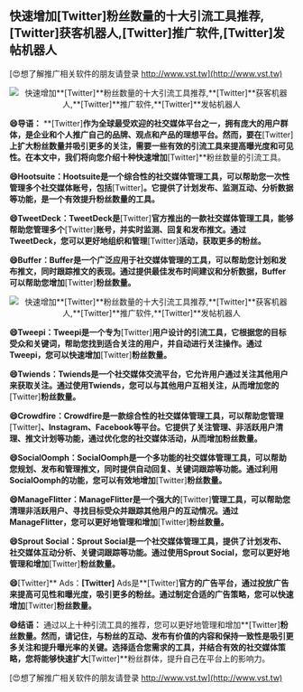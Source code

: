 ## **快速增加**[Twitter]**粉丝数量的十大引流工具推荐,**[Twitter]**获客机器人,**[Twitter]**推广软件,**[Twitter]**发帖机器人**

[😍想了解推广相关软件的朋友请登录 http://www.vst.tw](http://www.vst.tw)

 <center><img src="https://vst.tw/MP4/tuiguang/png/3.png" alt="快速增加**[Twitter]**粉丝数量的十大引流工具推荐,**[Twitter]**获客机器人,**[Twitter]**推广软件,**[Twitter]**发帖机器人"></center>

**😄导语：**
**[Twitter]**作为全球最受欢迎的社交媒体平台之一，拥有庞大的用户群体，是企业和个人推广自己的品牌、观点和产品的理想平台。然而，要在**[Twitter]**上扩大粉丝数量并吸引更多的关注，需要一些有效的引流工具来提高曝光度和可见性。在本文中，我们将向您介绍十种快速增加**[Twitter]**粉丝数量的引流工具。

**😄Hootsuite：Hootsuite是一个综合性的社交媒体管理工具，可以帮助您一次性管理多个社交媒体账号，包括**[Twitter]**。它提供了计划发布、监测互动、分析数据等功能，是一个有效提升粉丝数量的工具。**

**😄TweetDeck：TweetDeck是**[Twitter]**官方推出的一款社交媒体管理工具，能够帮助您管理多个**[Twitter]**账号，并实时监测、回复和发布推文。通过TweetDeck，您可以更好地组织和管理**[Twitter]**活动，获取更多的粉丝。**

**😄Buffer：Buffer是一个广泛应用于社交媒体管理的工具，可以帮助您计划和发布推文，同时跟踪推文的表现。通过提供最佳发布时间建议和分析数据，Buffer可以帮助您增加**[Twitter]**粉丝数量。**

 <center><img src="https://vst.tw/MP4/tuiguang/png/5.png" alt="快速增加**[Twitter]**粉丝数量的十大引流工具推荐,**[Twitter]**获客机器人,**[Twitter]**推广软件,**[Twitter]**发帖机器人"></center>

**😄Tweepi：Tweepi是一个专为**[Twitter]**用户设计的引流工具，它根据您的目标受众和关键词，帮助您找到适合关注的用户，并自动进行关注操作。通过Tweepi，您可以快速增加**[Twitter]**粉丝数量。**

**😄Twiends：Twiends是一个社交媒体交流平台，它允许用户通过关注其他用户来获取关注。通过使用Twiends，您可以与其他用户互相关注，从而增加您的**[Twitter]**粉丝数量。**

**😄Crowdfire：Crowdfire是一款综合性的社交媒体管理工具，可以帮助您管理**[Twitter]**、Instagram、Facebook等平台。它提供了关注管理、非活跃用户清理、推文计划等功能，通过优化您的社交媒体活动，从而增加粉丝数量。**

**😄SocialOomph：SocialOomph是一个多功能的社交媒体管理工具，可以帮助您规划、发布和管理推文，同时提供自动回复、关键词跟踪等功能。通过利用SocialOomph的功能，您可以有效地增加**[Twitter]**粉丝数量。**

**😄ManageFlitter：ManageFlitter是一个强大的**[Twitter]**管理工具，可以帮助您清理非活跃用户、寻找目标受众并跟踪其他用户的互动情况。通过ManageFlitter，您可以更好地管理和增加**[Twitter]**粉丝数量。**

**😄Sprout Social：Sprout Social是一个社交媒体管理工具，提供了计划发布、社交媒体互动分析、关键词跟踪等功能。通过使用Sprout Social，您可以更好地管理和增加**[Twitter]**粉丝数量。**

**😄**[Twitter]** Ads：**[Twitter]** Ads是**[Twitter]**官方的广告平台，通过投放广告来提高可见性和曝光度，吸引更多的粉丝。通过制定合适的广告策略，您可以快速增加**[Twitter]**粉丝数量。**

**😄结语：**
通过以上十种引流工具的推荐，您可以更好地管理和增加**[Twitter]**粉丝数量。然而，请记住，与粉丝的互动、发布有价值的内容和保持一致性是吸引更多关注和提升曝光率的关键。选择适合您需求的工具，并结合有效的社交媒体策略，您将能够快速扩大**[Twitter]**粉丝群体，提升自己在平台上的影响力。

[😍想了解推广相关软件的朋友请登录 http://www.vst.tw](http://www.vst.tw)



